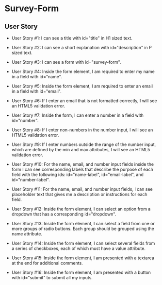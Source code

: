 # Survey-Form

## User Story

* User Story #1: I can see a title with id="title" in H1 sized text.

* User Story #2: I can see a short explanation with id="description" in P sized text.

* User Story #3: I can see a form with id="survey-form".

* User Story #4: Inside the form element, I am required to enter my name in a field with id="name".

* User Story #5: Inside the form element, I am required to enter an email in a field with id="email".

* User Story #6: If I enter an email that is not formatted correctly, I will see an HTML5 validation error.

* User Story #7: Inside the form, I can enter a number in a field with id="number".

* User Story #8: If I enter non-numbers in the number input, I will see an HTML5 validation error.

* User Story #9: If I enter numbers outside the range of the number input, which are defined by the min and max attributes, I will see an HTML5 validation error.

* User Story #10: For the name, email, and number input fields inside the form I can see corresponding labels that describe the purpose of each field with the following ids: id="name-label", id="email-label", and id="number-label".

* User Story #11: For the name, email, and number input fields, I can see placeholder text that gives me a description or instructions for each field.

* User Story #12: Inside the form element, I can select an option from a dropdown that has a corresponding id="dropdown".

* User Story #13: Inside the form element, I can select a field from one or more groups of radio buttons. Each group should be grouped using the name attribute.

* User Story #14: Inside the form element, I can select several fields from a series of checkboxes, each of which must have a value attribute.

* User Story #15: Inside the form element, I am presented with a textarea at the end for additional comments.

* User Story #16: Inside the form element, I am presented with a button with id="submit" to submit all my inputs.